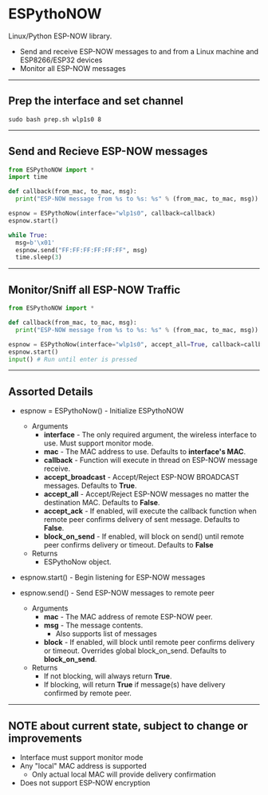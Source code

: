 # ESPythoNOW
Linux/Python ESP-NOW library.

* Send and receive ESP-NOW messages to and from a Linux machine and ESP8266/ESP32 devices
* Monitor all ESP-NOW messages





---
Prep the interface and set channel
---
```
sudo bash prep.sh wlp1s0 8
```





---
Send and Recieve ESP-NOW messages
---
```python
from ESPythoNOW import *
import time

def callback(from_mac, to_mac, msg):
  print("ESP-NOW message from %s to %s: %s" % (from_mac, to_mac, msg))

espnow = ESPythoNow(interface="wlp1s0", callback=callback)
espnow.start()

while True:
  msg=b'\x01'
  espnow.send("FF:FF:FF:FF:FF:FF", msg)
  time.sleep(3)
```





---
Monitor/Sniff all ESP-NOW Traffic
---
```python
from ESPythoNOW import *

def callback(from_mac, to_mac, msg):
  print("ESP-NOW message from %s to %s: %s" % (from_mac, to_mac, msg))

espnow = ESPythoNow(interface="wlp1s0", accept_all=True, callback=callback)
espnow.start()
input() # Run until enter is pressed
```





---
Assorted Details
---
* espnow = ESPythoNow() - Initialize ESPythoNOW 
  * Arguments
    * **interface** - The only required argument, the wireless interface to use. Must support monitor mode.
    * **mac** - The MAC address to use. Defaults to **interface's MAC**.
    * **callback** - Function will execute in thread on ESP-NOW message receive.
    * **accept_broadcast** - Accept/Reject ESP-NOW BROADCAST messages. Defaults to **True**.
    * **accept_all** - Accept/Reject ESP-NOW messages no matter the destination MAC. Defaults to **False**.
    * **accept_ack** - If enabled, will execute the callback function when remote peer confirms delivery of sent message. Defaults to **False**.
    * **block_on_send** - If enabled, will block on send() until remote peer confirms delivery or timeout. Defaults to **False**
  * Returns
    * ESPythoNow object.
      
* espnow.start() - Begin listening for ESP-NOW messages
        
* espnow.send() - Send ESP-NOW messages to remote peer
  * Arguments
    * **mac** - The MAC address of remote ESP-NOW peer.
    * **msg** - The message contents.
      * Also supports list of messages
    * **block** - If enabled, will block until remote peer confirms delivery or timeout. Overrides global block_on_send. Defaults to **block_on_send**.
  * Returns
    * If not blocking, will always return **True**.
    * If blocking, will return **True** if message(s) have delivery confirmed by remote peer.





---
NOTE about current state, subject to change or improvements
---
* Interface must support monitor mode
* Any "local" MAC address is supported
  * Only actual local MAC will provide delivery confirmation
* Does not support ESP-NOW encryption

